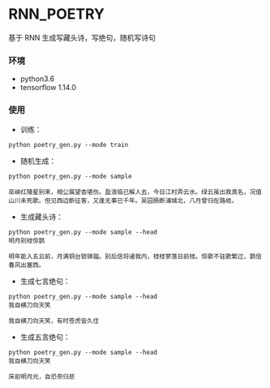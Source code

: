 # RNN_POETRY

基于 RNN 生成写藏头诗，写绝句，随机写诗句

### 环境

- python3.6
- tensorflow 1.14.0

### 使用

- 训练：

<code>python poetry_gen.py --mode train</code>

- 随机生成：

<code>python poetry_gen.py --mode sample</code>

<code>巫峡红陵星别来，相公属望杳堪伤。盈浪临已解人去，今日江村弄云水。绿云虽出我真名，况值山川未死歌。但见西边断征客，又逢无事已千年。吴园肠断浦城北，八月曾归在路岐。</code>

- 生成藏头诗：

<code>python poetry_gen.py --mode sample --head 明月别枝惊鹊</code>

<code>明年能入五云前，月满铜台锁锦骝。别后信将诸我内，枝枝寥落日前枝。惊歌不驻歌繁过，鹊信春风出塞西。</code>

- 生成七言绝句：

<code>python poetry_gen.py --mode sample --head 我自横刀向天笑</code>

<code>我自横刀向天笑，有时苍虎皆久住</code>

- 生成五言绝句：

<code>python poetry_gen.py --mode sample --head 我自横刀向天笑</code>

<code>床前明月光，自恐奈归悲</code>


